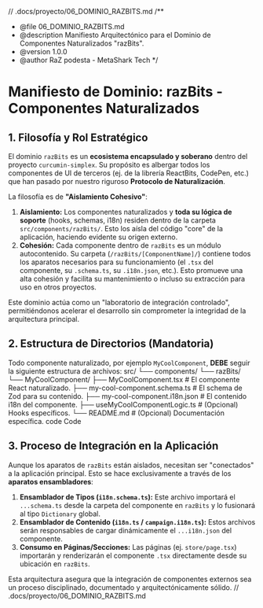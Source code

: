 // .docs/proyecto/06_DOMINIO_RAZBITS.md
/\*\*

- @file 06_DOMINIO_RAZBITS.md
- @description Manifiesto Arquitectónico para el Dominio de Componentes Naturalizados "razBits".
- @version 1.0.0
- @author RaZ podesta - MetaShark Tech
  \*/

# Manifiesto de Dominio: razBits - Componentes Naturalizados

## 1. Filosofía y Rol Estratégico

El dominio `razBits` es un **ecosistema encapsulado y soberano** dentro del proyecto `curcumin-simplex`. Su propósito es albergar todos los componentes de UI de terceros (ej. de la librería ReactBits, CodePen, etc.) que han pasado por nuestro riguroso **Protocolo de Naturalización**.

La filosofía es de **"Aislamiento Cohesivo"**:

1.  **Aislamiento:** Los componentes naturalizados y **toda su lógica de soporte** (hooks, schemas, i18n) residen dentro de la carpeta `src/components/razBits/`. Esto los aísla del código "core" de la aplicación, haciendo evidente su origen externo.
2.  **Cohesión:** Cada componente dentro de `razBits` es un módulo autocontenido. Su carpeta (`/razBits/[ComponentName]/`) contiene todos los aparatos necesarios para su funcionamiento (el `.tsx` del componente, su `.schema.ts`, su `.i18n.json`, etc.). Esto promueve una alta cohesión y facilita su mantenimiento o incluso su extracción para uso en otros proyectos.

Este dominio actúa como un "laboratorio de integración controlado", permitiéndonos acelerar el desarrollo sin comprometer la integridad de la arquitectura principal.

## 2. Estructura de Directorios (Mandatoria)

Todo componente naturalizado, por ejemplo `MyCoolComponent`, **DEBE** seguir la siguiente estructura de archivos:
src/
└── components/
└── razBits/
└── MyCoolComponent/
├── MyCoolComponent.tsx # El componente React naturalizado.
├── my-cool-component.schema.ts # El schema de Zod para su contenido.
├── my-cool-component.i18n.json # El contenido i18n del componente.
├── useMyCoolComponentLogic.ts # (Opcional) Hooks específicos.
└── README.md # (Opcional) Documentación específica.
code
Code

## 3. Proceso de Integración en la Aplicación

Aunque los aparatos de `razBits` están aislados, necesitan ser "conectados" a la aplicación principal. Esto se hace exclusivamente a través de los **aparatos ensambladores**:

1.  **Ensamblador de Tipos (`i18n.schema.ts`):** Este archivo importará el `...schema.ts` desde la carpeta del componente en `razBits` y lo fusionará al tipo `Dictionary` global.
2.  **Ensamblador de Contenido (`i18n.ts` / `campaign.i18n.ts`):** Estos archivos serán responsables de cargar dinámicamente el `...i18n.json` del componente.
3.  **Consumo en Páginas/Secciones:** Las páginas (ej. `store/page.tsx`) importarán y renderizarán el componente `.tsx` directamente desde su ubicación en `razBits`.

Esta arquitectura asegura que la integración de componentes externos sea un proceso disciplinado, documentado y arquitectónicamente sólido.
// .docs/proyecto/06_DOMINIO_RAZBITS.md
